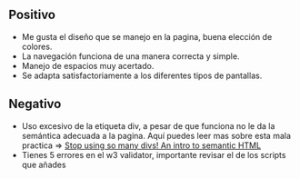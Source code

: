 ## Positivo
* Me gusta el diseño que se manejo en la pagina, buena elección de colores. 
* La navegación funciona de una manera correcta y simple.
* Manejo de espacios muy acertado.
* Se adapta satisfactoriamente a los diferentes tipos de pantallas.
## Negativo
* Uso excesivo de la etiqueta div, a pesar de que funciona no le da la semántica adecuada a la pagina. Aquí puedes leer mas sobre esta mala practica => [Stop using so many divs! An intro to semantic HTML](https://dev.to/kenbellows/stop-using-so-many-divs-an-intro-to-semantic-html-3i9i)
* Tienes 5 errores en el w3 validator, importante revisar el de los scripts que añades